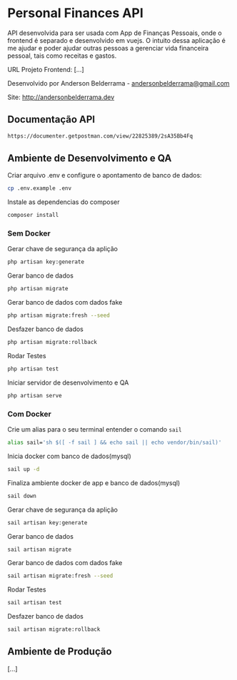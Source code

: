 # Personal Finances API

API desenvolvida para ser usada com App de Finanças Pessoais, onde o frontend é separado e desenvolvido em vuejs. O intuito dessa aplicação é me ajudar e poder ajudar outras pessoas a gerenciar vida financeira pessoal, tais como receitas e gastos.

URL Projeto Frontend: [...]



Desenvolvido por Anderson Belderrama - andersonbelderrama@gmail.com 

Site: http://andersonbelderrama.dev


## Documentação API

```bash
https://documenter.getpostman.com/view/22825389/2sA35Bb4Fq
```

## Ambiente de Desenvolvimento e QA

Criar arquivo .env e configure o apontamento de banco de dados:
```bash
cp .env.example .env
```
Instale as dependencias do composer
```bash
composer install
```

### Sem Docker

Gerar chave de segurança da aplição
```bash
php artisan key:generate
```

Gerar banco de dados
```bash
php artisan migrate
```

Gerar banco de dados com dados fake
```bash
php artisan migrate:fresh --seed
```

Desfazer banco de dados
```bash
php artisan migrate:rollback
```

Rodar Testes
```bash
php artisan test
```

Iniciar servidor de desenvolvimento e QA
```bash
php artisan serve
```

### Com Docker


Crie um alias para o seu terminal entender o comando `sail`
```bash
alias sail='sh $([ -f sail ] && echo sail || echo vendor/bin/sail)'
```

Inicia docker com banco de dados(mysql)
```bash
sail up -d
```

Finaliza ambiente docker de app e banco de dados(mysql)
```bash
sail down
```

Gerar chave de segurança da aplição
```bash
sail artisan key:generate
```

Gerar banco de dados
```bash
sail artisan migrate
```

Gerar banco de dados com dados fake
```bash
sail artisan migrate:fresh --seed
```

Rodar Testes
```bash
sail artisan test
```

Desfazer banco de dados
```bash
sail artisan migrate:rollback
```


## Ambiente de Produção

[...]
